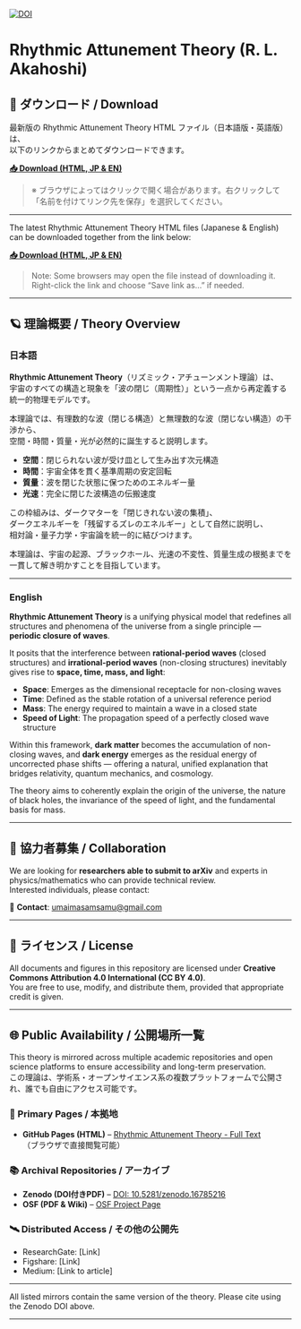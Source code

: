 [![DOI](https://zenodo.org/badge/DOI/10.5281/zenodo.16785216.svg)](https://doi.org/10.5281/zenodo.16785216)
# Rhythmic Attunement Theory (R. L. Akahoshi)

## 📄 ダウンロード / Download

最新版の Rhythmic Attunement Theory HTML ファイル（日本語版・英語版）は、  
以下のリンクからまとめてダウンロードできます。

**[📥 Download (HTML, JP & EN)](https://github.com/RyukuLogos/Rhythmic-Attunement-Theory-universe-/archive/refs/tags/v3.zip)**

> ※ ブラウザによってはクリックで開く場合があります。右クリックして「名前を付けてリンク先を保存」を選択してください。

---

The latest Rhythmic Attunement Theory HTML files (Japanese & English)  
can be downloaded together from the link below:

**[📥 Download (HTML, JP & EN)](https://github.com/RyukuLogos/Rhythmic-Attunement-Theory-universe-/archive/refs/tags/v3.zip)**

> Note: Some browsers may open the file instead of downloading it.  
> Right-click the link and choose “Save link as…” if needed.

---

## 🪐 理論概要 / Theory Overview

### 日本語
**Rhythmic Attunement Theory**（リズミック・アチューンメント理論）は、  
宇宙のすべての構造と現象を「波の閉じ（周期性）」という一点から再定義する統一的物理モデルです。  

本理論では、有理数的な波（閉じる構造）と無理数的な波（閉じない構造）の干渉から、  
空間・時間・質量・光が必然的に誕生すると説明します。  

- **空間**：閉じられない波が受け皿として生み出す次元構造  
- **時間**：宇宙全体を貫く基準周期の安定回転  
- **質量**：波を閉じた状態に保つためのエネルギー量  
- **光速**：完全に閉じた波構造の伝搬速度  

この枠組みは、ダークマターを「閉じきれない波の集積」、  
ダークエネルギーを「残留するズレのエネルギー」として自然に説明し、  
相対論・量子力学・宇宙論を統一的に結びつけます。  

本理論は、宇宙の起源、ブラックホール、光速の不変性、質量生成の根拠までを一貫して解き明かすことを目指しています。

---

### English
**Rhythmic Attunement Theory** is a unifying physical model that redefines all structures and phenomena of the universe from a single principle — **periodic closure of waves**.  

It posits that the interference between **rational-period waves** (closed structures) and **irrational-period waves** (non-closing structures) inevitably gives rise to **space, time, mass, and light**:

- **Space**: Emerges as the dimensional receptacle for non-closing waves  
- **Time**: Defined as the stable rotation of a universal reference period  
- **Mass**: The energy required to maintain a wave in a closed state  
- **Speed of Light**: The propagation speed of a perfectly closed wave structure  

Within this framework, **dark matter** becomes the accumulation of non-closing waves, and **dark energy** emerges as the residual energy of uncorrected phase shifts — offering a natural, unified explanation that bridges relativity, quantum mechanics, and cosmology.  

The theory aims to coherently explain the origin of the universe, the nature of black holes, the invariance of the speed of light, and the fundamental basis for mass.

---

## 📢 協力者募集 / Collaboration
We are looking for **researchers able to submit to arXiv** and experts in physics/mathematics who can provide technical review.  
Interested individuals, please contact:

📩 **Contact**: umaimasamsamu@gmail.com

---

## 📜 ライセンス / License
All documents and figures in this repository are licensed under **Creative Commons Attribution 4.0 International (CC BY 4.0)**.  
You are free to use, modify, and distribute them, provided that appropriate credit is given.

---

## 🌐 Public Availability / 公開場所一覧

This theory is mirrored across multiple academic repositories and open science platforms to ensure accessibility and long-term preservation.  
この理論は、学術系・オープンサイエンス系の複数プラットフォームで公開され、誰でも自由にアクセス可能です。  

### 📄 Primary Pages / 本拠地
- **GitHub Pages (HTML)** – [Rhythmic Attunement Theory - Full Text](https://ryukulogos.github.io/Rhythmic-Attunement-Theory-universe-/)  
  （ブラウザで直接閲覧可能）

### 📚 Archival Repositories / アーカイブ
- **Zenodo (DOI付きPDF)** – [DOI: 10.5281/zenodo.16785216](https://zenodo.org/records/16785216)  
- **OSF (PDF & Wiki)** – [OSF Project Page](https://osf.io/tjuvy/wiki/home/)  

### 🛰 Distributed Access / その他の公開先
- ResearchGate: [Link]  
- Figshare: [Link]  
- Medium: [Link to article]  

---

All listed mirrors contain the same version of the theory. Please cite using the Zenodo DOI above.


---
